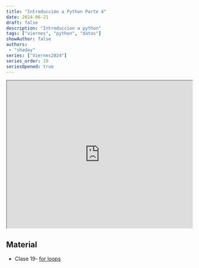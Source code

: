 ```yaml
---
title: "Introducción a Python Parte 4"
date: 2024-06-21
draft: false
description: "Introduccion a python"
tags: ["viernes", "python", "datos"]
showAuthor: false
authors:
 - "shaday"
series: ["Viernes2024"]
series_order: 19
seriesOpened: true
---
```


<iframe src="https://drive.google.com/file/d/16DcB6ZYbs3fs8X5k6j89cUuW-gRfJviR/preview" width="100%" height="400" allow="autoplay"></iframe>

## Material

-   Clase 19- [for loops](https://swcarpentry.github.io/python-novice-gapminder/12-for-loops.html)
